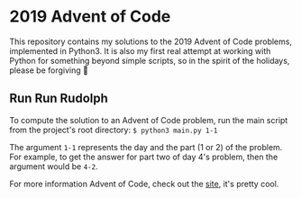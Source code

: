 # 2019 Advent of Code

This repository contains my solutions to the 2019 Advent of Code problems, implemented in Python3. It is also my first real attempt at working with Python for something beyond simple scripts, so in the spirit of the holidays, please be forgiving :santa:

## Run Run Rudolph

To compute the solution to an Advent of Code problem, run the main script from the project's root directory:
`$ python3 main.py 1-1`

The argument `1-1` represents the day and the part (1 or 2) of the problem. For example, to get the answer for part two of day 4's problem, then the argument would be `4-2`.

For more information Advent of Code, check out the [site](https://adventofcode.com/2019), it's pretty cool.
